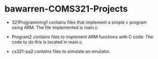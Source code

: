# bawarren-COMS321-Projects

* 321Programming1 contains files that implement a simple c program using ARM. The file implemented is main.c.

* Program2 contains files to implement ARM functions with C code. The code to do this is located in main.c.

* cs321-pa2 contains files to simulate an emulator.
